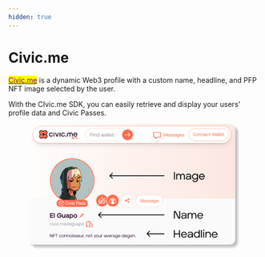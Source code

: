 ```yaml
---
hidden: true
---
```


# Civic.me

[<mark style="color:purple;">Civic.me</mark>](https://civic.me/) is a dynamic Web3 profile with a custom name, headline, and PFP NFT image selected by the user.&#x20;

With the CIvic.me SDK, you can easily retrieve and display your users' profile data and Civic Passes.

<figure><img src="../../.gitbook/assets/civic-me-profile-.png" alt="" width="563"><figcaption></figcaption></figure>
